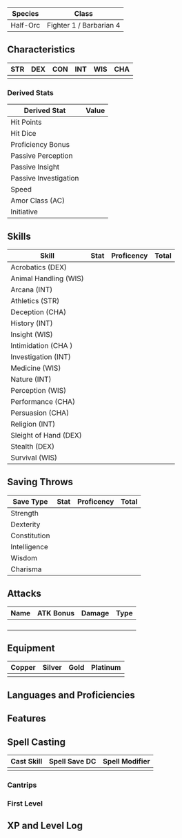 
| Species  | Class                   |
| -------- | ----------------------- |
| Half-Orc | Fighter 1 / Barbarian 4 |

## Characteristics

| STR    | DEX    | CON    | INT    | WIS    | CHA    |
| ------ | ------ | ------ | ------ | ------ | ------ |
|        |        |        |        |        |        |

### Derived Stats

| Derived Stat          | Value |
| --------------------- | ----- |
| Hit Points            |       |
| Hit Dice              |       |
| Proficiency Bonus     |       |
| Passive Perception    |       |
| Passive Insight       |       |
| Passive Investigation |       |
| Speed                 |       |
| Amor Class (AC)       |       |
| Initiative            |       |

## Skills

| Skill                 | Stat | Proficency | Total |
| --------------------- | ---- | ---------- | ----- |
| Acrobatics (DEX)      |      |            |       |
| Animal Handling (WIS) |      |            |       |
| Arcana (INT)          |      |            |       |
| Athletics (STR)       |      |            |       |
| Deception (CHA)       |      |            |       |
| History (INT)         |      |            |       |
| Insight (WIS)         |      |            |       |
| Intimidation (CHA )   |      |            |       |
| Investigation (INT)   |      |            |       |
| Medicine (WIS)        |      |            |       |
| Nature (INT)          |      |            |       |
| Perception (WIS)      |      |            |       |
| Performance (CHA)     |      |            |       |
| Persuasion (CHA)      |      |            |       |
| Religion (INT)        |      |            |       |
| Sleight of Hand (DEX) |      |            |       |
| Stealth (DEX)         |      |            |       |
| Survival (WIS)        |      |            |       |

## Saving Throws

| Save Type    | Stat | Proficency | Total |
| ------------ | ---- | ---------- | ----- |
| Strength     |      |            |       |
| Dexterity    |      |            |       |
| Constitution |      |            |       |
| Intelligence |      |            |       |
| Wisdom       |      |            |       |
| Charisma     |      |            |       |

## Attacks

| Name        | ATK Bonus | Damage  | Type     |
| ----------- | --------- | ------- | -------- |
|             |           |         |          |
|             |           |         |          |
|             |           |         |          |
|             |           |         |          |

## Equipment

| Copper | Silver | Gold | Platinum |
| ------ | ------ | ---- | -------- |
|        |        |      |          |


## Languages and Proficiencies



## Features


## Spell Casting

| Cast Skill | Spell Save DC     | Spell Modifier |
| ---------- | ----------------- | -------------- |
|            |                   |                |

### Cantrips



### First Level



## XP and Level Log
